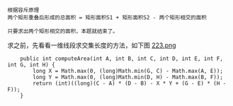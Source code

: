     根据容斥原理
    两个矩形重叠后形成的总面积 = 矩形面积S1 + 矩形面积S2 - 两个矩形相交的面积

    只要求出两个矩形相交的面积，本题就结束了。



求之前，先看看一维线段求交集长度的方法，如下图
 [223.png](https://pic.leetcode-cn.com/1604413072-GVylvR-223.png)




```
    public int computeArea(int A, int B, int C, int D, int E, int F, int G, int H) {
        long X = Math.max(0, (long)Math.min(G, C) - Math.max(A, E));
        long Y = Math.max(0, (long)Math.min(D, H) - Math.max(B, F));
        return (int)((long)(C - A) * (D - B) - X * Y + (G - E) * (H - F));
    }
```
